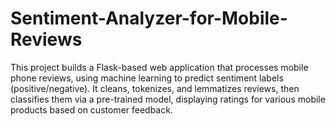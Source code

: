 # Sentiment-Analyzer-for-Mobile-Reviews
This project builds a Flask-based web application that processes mobile phone reviews, using machine learning to predict sentiment labels (positive/negative). It cleans, tokenizes, and lemmatizes reviews, then classifies them via a pre-trained model, displaying ratings for various mobile products based on customer feedback.
